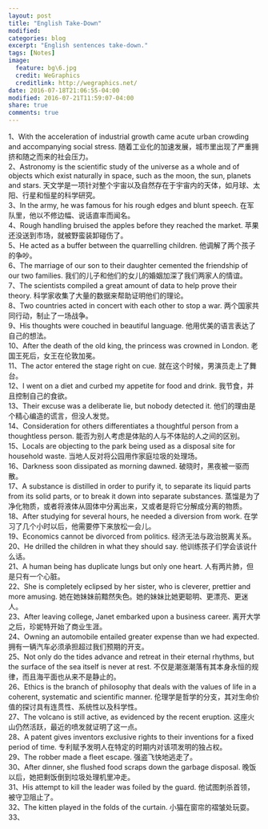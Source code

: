 ```yaml
---
layout: post
title: "English Take-Down"
modified:
categories: blog
excerpt: "English sentences take-down."
tags: [Notes]
image:
  feature: bg\6.jpg
  credit: WeGraphics
  creditlink: http://wegraphics.net/
date: 2016-07-18T21:06:55-04:00
modified: 2016-07-21T11:59:07-04:00
share: true
comments: true
---
```


1、With the acceleration of industrial growth came acute urban crowding and accompanying social stress. 随着工业化的加速发展，城市里出现了严重拥挤和随之而来的社会压力。  
2、Astronomy is the scientific study of the universe as a whole and of objects which exist naturally in space, such as the moon, the sun, planets and stars. 天文学是一项针对整个宇宙以及自然存在于宇宙内的天体，如月球、太阳、行星和恒星的科学研究。  
3、In the army, he was famous for his rough edges and blunt speech. 在军队里，他以不修边幅、说话直率而闻名。  
4、Rough handling bruised the apples before they reached the market. 苹果还没送到市场，就被野蛮装卸碰伤了。  
5、He acted as a buffer between the quarrelling children. 他调解了两个孩子的争吵。  
6、The marriage of our son to their daughter cemented the friendship of our two families. 我们的儿子和他们的女儿的婚姻加深了我们两家人的情谊。  
7、The scientists compiled a great amount of data to help prove their theory. 科学家收集了大量的数据来帮助证明他们的理论。  
8、Two countries acted in concert with each other to stop a war. 两个国家共同行动，制止了一场战争。  
9、His thoughts were couched in beautiful language. 他用优美的语言表达了自己的想法。  
10、After the death of the old king, the princess was crowned in London. 老国王死后，女王在伦敦加冕。  
11、The actor entered the stage right on cue. 就在这个时候，男演员走上了舞台。  
12、I went on a diet and curbed my appetite for food and drink. 我节食，并且控制自己的食欲。  
13、Their excuse was a deliberate lie, but nobody detected it. 他们的理由是个精心编造的谎言，但没人发觉。  
14、Consideration for others differentiates a thoughtful person from a thoughtless person. 能否为别人考虑是体贴的人与不体贴的人之间的区别。  
15、Locals are objecting to the park being used as a disposal site for household waste. 当地人反对将公园用作家庭垃圾的处理场。  
16、Darkness soon dissipated as morning dawned. 破晓时，黑夜被一驱而散。  
17、A substance is distilled in order to purify it, to separate its liquid parts from its solid parts, or to break it down into separate substances. 蒸馏是为了净化物质，或者将液体从固体中分离出来，又或者是将它分解成分离的物质。  
18、After studying for several hours, he needed a diversion from work. 在学习了几个小时以后，他需要停下来放松一会儿。  
19、Economics cannot be divorced from politics. 经济无法与政治脱离关系。  
20、He drilled the children in what they should say. 他训练孩子们学会该说什么话。  
21、A human being has duplicate lungs but only one heart. 人有两片肺，但是只有一个心脏。  
22、She is completely eclipsed by her sister, who is cleverer, prettier and more amusing. 她在她妹妹前黯然失色。她的妹妹比她更聪明、更漂亮、更迷人。  
23、After leaving college, Janet embarked upon a business career. 离开大学之后，珍妮特开始了商业生涯。  
24、Owning an automobile entailed greater expense than we had expected. 拥有一辆汽车必须承担超过我们预期的开支。  
25、Not only do the tides advance and retreat in their eternal rhythms, but the surface of the sea itself is never at rest. 不仅是潮涨潮落有其本身永恒的规律，而且海平面也从来不是静止的。  
26、Ethics is the branch of philosophy that deals with the values of life in a coherent, systematic and scientific manner. 伦理学是哲学的分支，其对生命价值的探讨具有连贯性、系统性以及科学性。  
27、The volcano is still active, as evidenced by the recent eruption. 这座火山仍然活跃，最近的喷发就证明了这一点。  
28、A patent gives inventors exclusive rights to their inventions for a fixed period of time. 专利赋予发明人在特定的时期内对该项发明的独占权。  
29、The robber made a fleet escape. 强盗飞快地逃走了。  
30、After dinner, she flushed food scraps down the garbage disposal. 晚饭以后，她把剩饭倒到垃圾处理机里冲走。  
31、His attempt to kill the leader was foiled by the guard. 他试图刺杀首领，被守卫阻止了。  
32、The kitten played in the folds of the curtain. 小猫在窗帘的褶皱处玩耍。  
33、